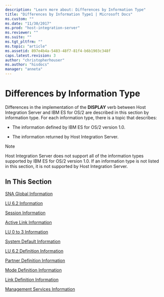 ```yaml
---
description: "Learn more about: Differences by Information Type"
title: "Differences by Information Type1 | Microsoft Docs"
ms.custom: ""
ms.date: "11/30/2017"
ms.prod: "host-integration-server"
ms.reviewer: ""
ms.suite: ""
ms.tgt_pltfrm: ""
ms.topic: "article"
ms.assetid: 897e4b4a-5483-48f7-81f4-b6b1903c348f
caps.latest.revision: 3
author: "christopherhouser"
ms.author: "hisdocs"
manager: "anneta"
---
```

# Differences by Information Type
Differences in the implementation of the **DISPLAY** verb between Host Integration Server and IBM ES for OS/2 are described in this section by information type. For each information type, there is a topic that describes:  
  
-   The information defined by IBM ES for OS/2 version 1.0.  
  
-   The information returned by Host Integration Server.  
  
> [!NOTE]
>  Host Integration Server does not support all of the information types supported by IBM ES for OS/2 version 1.0. If an information type is not listed in this section, it is not supported by Host Integration Server.  
  
## In This Section  
 [SNA Global Information](../core/sna-global-information2.md)  
  
 [LU 6.2 Information](../core/lu-6-2-information1.md)  
  
 [Session Information](../core/session-information1.md)  
  
 [Active Link Information](../core/active-link-information2.md)  
  
 [LU 0 to 3 Information](../core/lu-0-to-3-information2.md)  
  
 [System Default Information](../core/system-default-information1.md)  
  
 [LU 6.2 Definition Information](../core/lu-6-2-definition-information1.md)  
  
 [Partner Definition Information](../core/partner-definition-information2.md)  
  
 [Mode Definition Information](../core/mode-definition-information1.md)  
  
 [Link Definition Information](../core/link-definition-information2.md)  
  
 [Management Services Information](../core/management-services-information2.md)

